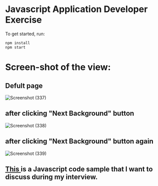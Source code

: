 Javascript Application Developer Exercise
=====================================
To get started, run:
```
npm install
npm start
```

# Screen-shot of the view:

##   Defult page
![Screenshot (337)](https://user-images.githubusercontent.com/33740662/113618274-405d5600-9679-11eb-8da4-966edb4d421d.png)
## after clicking "Next Background" button
![Screenshot (338)](https://user-images.githubusercontent.com/33740662/113618261-3d626580-9679-11eb-949e-e4de73853282.png)
## after clicking "Next Background" button again
![Screenshot (339)](https://user-images.githubusercontent.com/33740662/113618267-3f2c2900-9679-11eb-9f9b-dc2ade45b5c0.png)


##  [This  ](https://github.com/islamshaheb/Working-with-.csv-file-using-NodeJs) is a Javascript code sample that I want to discuss during my interview.


